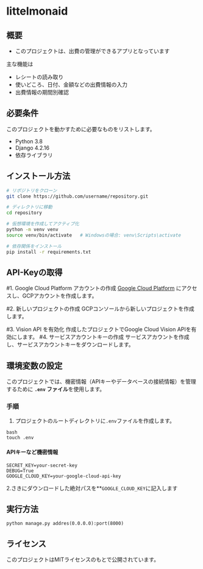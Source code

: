 # littelmonaid


## 概要
- このプロジェクトは、出費の管理ができるアプリとなっています

主な機能は
  - レシートの読み取り
  - 使いどころ、日付、金額などの出費情報の入力
  - 出費情報の期間別確認


## 必要条件

このプロジェクトを動かすために必要なものをリストします。

- Python 3.8
- Django 4.2.16
- 依存ライブラリ

## インストール方法


```bash
# リポジトリをクローン
git clone https://github.com/username/repository.git

# ディレクトリに移動
cd repository

# 仮想環境を作成してアクティブ化
python -m venv venv
source venv/bin/activate   # Windowsの場合: venv\Scripts\activate

# 依存関係をインストール
pip install -r requirements.txt
```
## API-Keyの取得

#1. Google Cloud Platform アカウントの作成
[Google Cloud Platform](https://cloud.google.com/?hl=ja) にアクセスし、GCPアカウントを作成します。

#2. 新しいプロジェクトの作成
GCPコンソールから新しいプロジェクトを作成します。

#3. Vision API を有効化
作成したプロジェクトでGoogle Cloud Vision APIを有効にします。
#4. サービスアカウントキーの作成
サービスアカウントを作成し、サービスアカウントキーをダウンロードします。

## 環境変数の設定

このプロジェクトでは、機密情報（APIキーやデータベースの接続情報）を管理するために **`.env` ファイル**を使用します。

### **手順**

1. プロジェクトのルートディレクトリに`.env`ファイルを作成します。
```
bash
touch .env
```
#### APIキーなど機密情報
```
SECRET_KEY=your-secret-key
DEBUG=True
GOOGLE_CLOUD_KEY=your-google-cloud-api-key
```
2.さきにダウンロードした絶対パスを**`GOOGLE_CLOUD_KEY`に記入します

## 実行方法
```
python manage.py addres(0.0.0.0):port(8000)
```
## ライセンス

このプロジェクトはMITライセンスのもとで公開されています。
